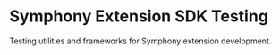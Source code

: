 # Symphony Extension SDK Testing

Testing utilities and frameworks for Symphony extension development.